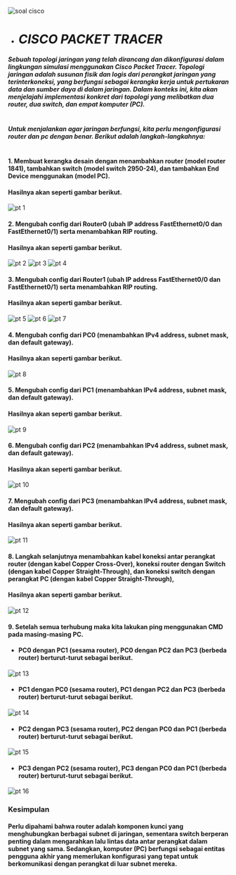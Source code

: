 ![soal cisco](https://github.com/qiau/Konsep-Jaringan/blob/main/Minggu%207/Packet%20Tracer/assets/tugas.jpeg)
- # _CISCO PACKET TRACER_
##### Sebuah topologi jaringan yang telah dirancang dan dikonfigurasi dalam lingkungan simulasi menggunakan Cisco Packet Tracer. Topologi jaringan adalah susunan fisik dan logis dari perangkat jaringan yang terinterkoneksi, yang berfungsi sebagai kerangka kerja untuk pertukaran data dan sumber daya di dalam jaringan. Dalam konteks ini, kita akan menjelajahi implementasi konkret dari topologi yang melibatkan dua router, dua switch, dan empat komputer (PC).
#
##### Untuk menjalankan agar jaringan berfungsi, kita perlu mengonfigurasi router dan pc dengan benar. Berikut adalah langkah-langkahnya:
#

#### 1. Membuat kerangka desain dengan menambahkan router (model router 1841), tambahkan switch (model switch 2950-24), dan tambahkan End Device menggunakan (model PC). 
#### Hasilnya akan seperti gambar berikut.
![pt 1](https://github.com/qiau/Konsep-Jaringan/blob/main/Minggu%207/Packet%20Tracer/assets/1pt.1.png)

#### 2. Mengubah config dari Router0 (ubah IP address FastEthernet0/0 dan FastEthernet0/1) serta menambahkan RIP routing.
#### Hasilnya akan seperti gambar berikut.
![pt 2](https://github.com/qiau/Konsep-Jaringan/blob/main/Minggu%207/Packet%20Tracer/assets/1pt.2.png)
![pt 3](https://github.com/qiau/Konsep-Jaringan/blob/main/Minggu%207/Packet%20Tracer/assets/1pt.3.png)
![pt 4](https://github.com/qiau/Konsep-Jaringan/blob/main/Minggu%207/Packet%20Tracer/assets/1pt.4.png)

#### 3. Mengubah config dari Router1 (ubah IP address FastEthernet0/0 dan FastEthernet0/1) serta menambahkan RIP routing.
#### Hasilnya akan seperti gambar berikut.
![pt 5](https://github.com/qiau/Konsep-Jaringan/blob/main/Minggu%207/Packet%20Tracer/assets/1pt.5.png)
![pt 6](https://github.com/qiau/Konsep-Jaringan/blob/main/Minggu%207/Packet%20Tracer/assets/1pt.6.png)
![pt 7](https://github.com/qiau/Konsep-Jaringan/blob/main/Minggu%207/Packet%20Tracer/assets/1pt.7.png)

#### 4. Mengubah config dari PC0 (menambahkan IPv4 address, subnet mask, dan default gateway).
#### Hasilnya akan seperti gambar berikut.
![pt 8](https://github.com/qiau/Konsep-Jaringan/blob/main/Minggu%207/Packet%20Tracer/assets/1pt.8.png)

#### 5. Mengubah config dari PC1 (menambahkan IPv4 address, subnet mask, dan default gateway).
#### Hasilnya akan seperti gambar berikut.
![pt 9](https://github.com/qiau/Konsep-Jaringan/blob/main/Minggu%207/Packet%20Tracer/assets/1pt.9.png)

#### 6. Mengubah config dari PC2 (menambahkan IPv4 address, subnet mask, dan default gateway).
#### Hasilnya akan seperti gambar berikut.
![pt 10](https://github.com/qiau/Konsep-Jaringan/blob/main/Minggu%207/Packet%20Tracer/assets/1pt.10.png)

#### 7. Mengubah config dari PC3 (menambahkan IPv4 address, subnet mask, dan default gateway).
#### Hasilnya akan seperti gambar berikut.
![pt 11](https://github.com/qiau/Konsep-Jaringan/blob/main/Minggu%207/Packet%20Tracer/assets/1pt.11.png)

#### 8. Langkah selanjutnya menambahkan kabel koneksi antar perangkat router (dengan kabel Copper Cross-Over), koneksi router dengan Switch (dengan kabel Copper Straight-Through), dan  koneksi switch dengan perangkat PC (dengan kabel Copper Straight-Through),
#### Hasilnya akan seperti gambar berikut.
![pt 12](https://github.com/qiau/Konsep-Jaringan/blob/main/Minggu%207/Packet%20Tracer/assets/1pt.12.png)

#### 9. Setelah semua terhubung maka kita lakukan ping menggunakan CMD pada masing-masing PC.
- #### PC0 dengan PC1 (sesama router), PC0 dengan PC2 dan PC3 (berbeda router) berturut-turut sebagai berikut.
![pt 13](https://github.com/qiau/Konsep-Jaringan/blob/main/Minggu%207/Packet%20Tracer/assets/1pt.13.png)
- #### PC1 dengan PC0 (sesama router), PC1 dengan PC2 dan PC3 (berbeda router) berturut-turut sebagai berikut.
![pt 14](https://github.com/qiau/Konsep-Jaringan/blob/main/Minggu%207/Packet%20Tracer/assets/1pt.14.png)
- #### PC2 dengan PC3 (sesama router), PC2 dengan PC0 dan PC1 (berbeda router) berturut-turut sebagai berikut.
![pt 15](https://github.com/qiau/Konsep-Jaringan/blob/main/Minggu%207/Packet%20Tracer/assets/1pt.15.png)
- #### PC3 dengan PC2 (sesama router), PC3 dengan PC0 dan PC1 (berbeda router) berturut-turut sebagai berikut.
![pt 16](https://github.com/qiau/Konsep-Jaringan/blob/main/Minggu%207/Packet%20Tracer/assets/1pt.16.png)
### Kesimpulan
#### Perlu dipahami bahwa router adalah komponen kunci yang menghubungkan berbagai subnet di jaringan, sementara switch berperan penting dalam mengarahkan lalu lintas data antar perangkat dalam subnet yang sama. Sedangkan, komputer (PC) berfungsi sebagai entitas pengguna akhir yang memerlukan konfigurasi yang tepat untuk berkomunikasi dengan perangkat di luar subnet mereka.

